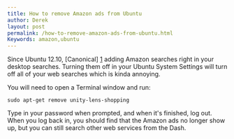 ```yaml
---
title: How to remove Amazon ads from Ubuntu
author: Derek
layout: post
permalink: /how-to-remove-amazon-ads-from-ubuntu.html
Keywords: amazon,ubuntu
---
```


Since Ubuntu 12.10, [Canonical] [1] adding Amazon searches right in your desktop searches. Turning them off in your Ubuntu System Settings will turn off all of your web searches which is kinda annoying.

You will need to open a Terminal window and run:

```
sudo apt-get remove unity-lens-shopping
```

Type in your password when prompted, and when it's finished, log out. When you log back in, you should find that the Amazon ads no longer show up, but you can still search other web services from the Dash.

[1]: http://www.canonical.com